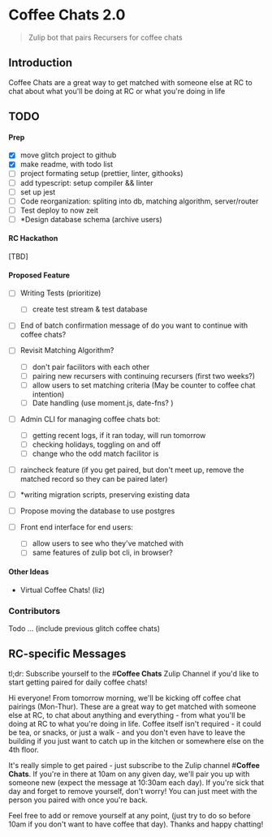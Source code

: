 # Coffee Chats 2.0
> Zulip bot that pairs Recursers for coffee chats

## Introduction
Coffee Chats are a great way to get matched with someone else at RC to chat about what you'll be doing at RC or what you're doing in life

## TODO
#### Prep
- [x] move glitch project to github
- [x] make readme, with todo list
- [ ] project formating setup (prettier, linter, githooks) 
- [ ] add typescript: setup compiler && linter
- [ ] set up jest
- [ ] Code reorganization: spliting into db, matching algorithm, server/router
- [ ] Test deploy to now zeit
- [ ] *Design database schema (archive users)

#### RC Hackathon
[TBD]

#### Proposed Feature
- [ ] Writing Tests (prioritize)
  - [ ] create test stream & test database

- [ ] End of batch confirmation message of do you want to continue with coffee chats? 

- [ ] Revisit Matching Algorithm?
  - [ ] don't pair facilitors with each other
  - [ ] pairing new recursers with continuing recursers (first two weeks?)
  - [ ] allow users to set matching criteria (May be counter to coffee chat intention)
  - [ ] Date handling (use moment.js, date-fns? )

- [ ] Admin CLI for managing coffee chats bot:
  - [ ] getting recent logs, if it ran today, will run tomorrow
  - [ ] checking holidays, toggling on and off
  - [ ] change who the odd match facilitor is

- [ ] raincheck feature (if you get paired, but don't meet up, remove the matched record so they can be paired later)

- [ ] *writing migration scripts, preserving existing data

- [ ] Propose moving the database to use postgres

- [ ] Front end interface for end users:
  - [ ] allow users to see who they've matched with
  - [ ] same features of zulip bot cli, in browser? 

#### Other Ideas
- Virtual Coffee Chats! (liz)

### Contributors
Todo ... (include previous glitch coffee chats)

RC-specific Messages
--------------------
tl;dr: Subscribe yourself to the #**Coffee Chats** Zulip Channel if you'd like to start getting paired for daily coffee chats!

Hi everyone! From tomorrow morning, we'll be kicking off coffee chat pairings (Mon-Thur). These are a great way to get matched with someone else at RC, to chat about anything and everything - from what you'll be doing at RC to what you're doing in life. Coffee itself isn't required - it could be tea, or snacks, or just a walk - and you don't even have to leave the building if you just want to catch up in the kitchen or somewhere else on the 4th floor.

It's really simple to get paired - just subscribe to the Zulip channel #**Coffee Chats**. If you're in there at 10am on any given day, we'll pair you up with someone new (expect the message at 10:30am each day). If you're sick that day and forget to remove yourself, don't worry! You can just meet with the person you paired with once you're back.

Feel free to add or remove yourself at any point, (just try to do so before 10am if you don't want to have coffee that day). Thanks and happy chatting!
